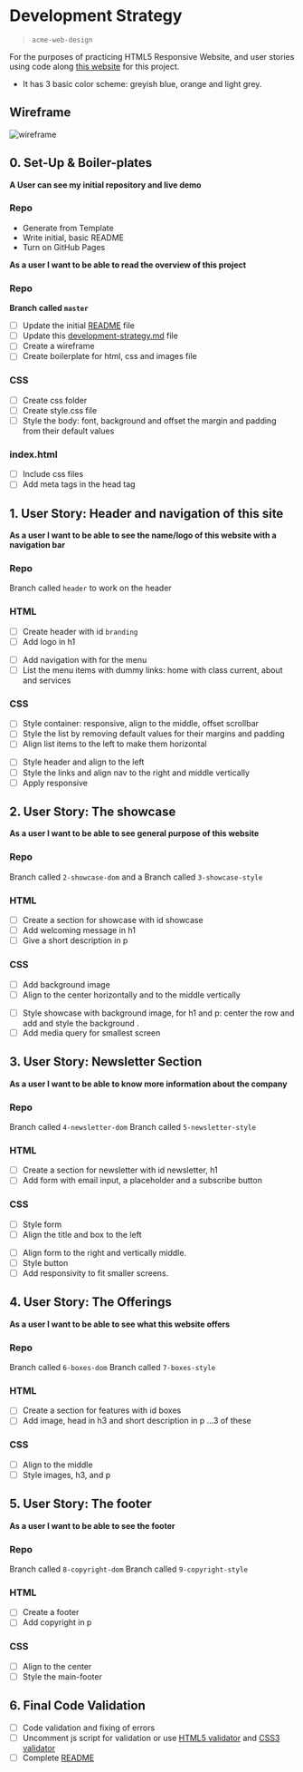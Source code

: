 # Development Strategy

> `acme-web-design`

For the purposes of practicing HTML5 Responsive Website, and user stories using code along [this website](https://www.youtube.com/watch?v=Wm6CUkswsNw) for this project.

- It has 3 basic color scheme: greyish blue, orange and light grey.

## Wireframe

<!-- include a wireframe for your project in this repository, and display it here -->
<!-- whimsical.com is a good site for getting started with wireframes -->
![wireframe](https://user-images.githubusercontent.com/45841105/84481749-d497a000-ac96-11ea-8d65-7a49cfe187e8.png)

## 0. Set-Up & Boiler-plates

__A User can see my initial repository and live demo__

### Repo

- Generate from Template
- Write initial, basic README
- Turn on GitHub Pages

__As a user I want to be able to read the overview of this project__

### Repo

  __Branch called  `master`__

- [ ] Update the initial [README](./README.md) file
- [ ] Update this [development-strategy.md](./development-strategy.md) file
- [ ] Create a wireframe
- [ ] Create boilerplate for html, css and images file

### CSS

- [ ] Create css folder
- [ ] Create style.css file
- [ ] Style the body: font, background and offset the margin and padding from their default values

### index.html

- [ ] Include css files
- [ ] Add meta tags in the head tag

## 1. User Story: Header and navigation of this site

__As a user I want to be able to see the name/logo of this website with a navigation bar__

### Repo

Branch called `header` to work on the header

### HTML

- [ ] Create header with id `branding`
- [ ] Add logo in h1
 >
- [ ] Add navigation with for the menu
- [ ] List the menu items with dummy links: home with class current, about and services

### CSS

- [ ] Style container: responsive, align to the middle, offset scrollbar
- [ ] Style the list by removing default values for their margins and padding
- [ ] Align list items to the left to make them horizontal
  >
- [ ] Style header and align to the left
- [ ] Style the links and align nav to the right and middle vertically
- [ ] Apply responsive

## 2. User Story: The showcase

__As a user I want to be able to see general purpose of this website__

### Repo

Branch called  `2-showcase-dom` and a
Branch called  `3-showcase-style`


### HTML

- [ ] Create a section for showcase with id showcase
- [ ] Add welcoming message in h1
- [ ] Give a short description in p

### CSS

- [ ] Add background image
- [ ] Align to the center horizontally and to the middle vertically
  >
- [ ] Style showcase with background image, for h1 and p: center the row and add and style the background .
- [ ] Add media query for smallest screen

## 3. User Story: Newsletter Section

__As a user I want to be able to know more information about the company__

### Repo

Branch called  `4-newsletter-dom`
Branch called  `5-newsletter-style`

### HTML

- [ ] Create a section for newsletter with id newsletter, h1
- [ ] Add form with email input, a placeholder and a subscribe button

### CSS

- [ ] Style form
- [ ] Align the title and box to the left 
  >
- [ ] Align form to the right and vertically middle.
- [ ] Style button
- [ ] Add responsivity to fit smaller screens.

## 4. User Story: The Offerings

__As a user I want to be able to see what this website offers__

### Repo

Branch called  `6-boxes-dom`
Branch called  `7-boxes-style`

### HTML

- [ ] Create a section for features with id boxes
- [ ] Add image, head in h3 and short description in p ...3 of these

### CSS

- [ ] Align to the middle
- [ ] Style images, h3, and p
  
## 5. User Story: The footer

__As a user I want to be able to see the footer__

### Repo

Branch called  `8-copyright-dom`
Branch called  `9-copyright-style`

### HTML

- [ ] Create a footer 
- [ ] Add copyright in p

### CSS

- [ ] Align to the center
- [ ] Style the main-footer

## 6. Final Code Validation

- [ ] Code validation and fixing of errors
- [ ] Uncomment js script for validation or use [HTML5 validator](validator.w3.org/) and [CSS3 validator](jigsaw.w3.org/css-validator)
- [ ] Complete [README](README.md)
